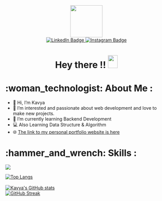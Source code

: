  <div id="header" align="center">
  <img src="https://i.pinimg.com/564x/b7/79/90/b77990c5cd77083976aebcecd01d77c6.jpg" width="100"/>
 <div id="badges">
  <a href="https://www.linkedin.com/in/kavya-58a584208/" target="_blank">
    <img src="https://img.shields.io/badge/LinkedIn-blue?style=for-the-badge&logo=linkedin&logoColor=white" alt="LinkedIn Badge"/>
  </a>
  <a href="https://www.instagram.com/i_kavya_2501/" target="_blank">
    <img src="https://img.shields.io/badge/Instagram-magenta?style=for-the-badge&logo=instagram&logoColor=white" alt="Instagram Badge"/>
  </a>
</div>
 <img src="https://komarev.com/ghpvc/?username=kavya-2501&style=flat-square&color=blue" alt=""/>
</div>
<h1 align="center">
  Hey there !!
  <img src="https://media.giphy.com/media/hvRJCLFzcasrR4ia7z/giphy.gif" width="30px" height="40px"/>
</h1>
<h1>:woman_technologist: About Me :</h1>

- 👋 Hi, I’m Kavya
- 👀 I’m interested and passionate about web development and love to make new projects.
- 🌱 I’m currently learning Backend Development
- 💻 Also Learning Data Structure & Algorithm
- 🌐 [The link to my personal portfolio website is here](https://kavyaportfolio.vercel.app/)


<h1> :hammer_and_wrench: Skills :</h1>
<p >
  <a href="https://skillicons.dev">
    <img src="https://skillicons.dev/icons?i=html,css,sass,materialui,bootstrap,tailwind,js,ts,npm,react,nodejs,express,mongodb,mysql,postman,firebase,vercel,notion,vscode,github,cpp,md" />
  </a>
</p>


[![Top Langs](https://github-readme-stats.vercel.app/api/top-langs/?username=kavya-2501&layout=compact&theme=vision-friendly-dark)](https://github.com/kavya-2501/github-readme-stats)<br/><br/>
[![Kavya's GitHub stats](https://github-readme-stats.vercel.app/api?username=kavya-2501&show_icons=true&theme=radical)](https://github.com/kavya-2501/github-readme-stats) <br/>
[![GitHub Streak](https://streak-stats.demolab.com?user=kavya-2501&theme=dark&hide_border=true)](https://git.io/streak-stats)

